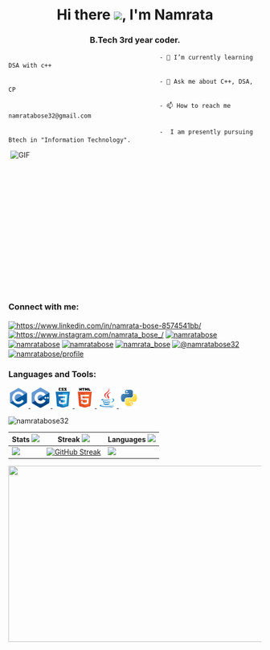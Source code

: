 <h1 align="center">Hi there <img src="https://raw.githubusercontent.com/MartinHeinz/MartinHeinz/master/wave.gif" width="30px">, I'm Namrata</h1>
<h3 align="center">B.Tech 3rd year coder.</h3>

                                              - 🌱 I’m currently learning DSA with c++

                                              - 💬 Ask me about C++, DSA, CP

                                              - 📫 How to reach me namratabose32@gmail.com
                                              
                                              -  I am presently pursuing Btech in "Information Technology".
                                              
 <img align ="right" alt="GIF" src="https://c.tenor.com/AlUkiGkR2j8AAAAC/new-game-ahagon-umiko-programming.gif" width="500px" height="300px" />
 

<h3 align="left">Connect with me:</h3>
<p align="left">
<a href="https://www.linkedin.com/in/namrata-bose-8574541bb/" target="blank"><img align="center" src="https://raw.githubusercontent.com/rahuldkjain/github-profile-readme-generator/master/src/images/icons/Social/linked-in-alt.svg" alt="https://www.linkedin.com/in/namrata-bose-8574541bb/" height="30" width="40" /></a>
<a href="https://www.instagram.com/namrata_bose_/" target="blank"><img align="center" src="https://raw.githubusercontent.com/rahuldkjain/github-profile-readme-generator/master/src/images/icons/Social/instagram.svg" alt="https://www.instagram.com/namrata_bose_/" height="30" width="40" /></a>
<a href="https://www.codechef.com/users/namratabose" target="blank"><img align="center" src="https://cdn.jsdelivr.net/npm/simple-icons@3.1.0/icons/codechef.svg" alt="namratabose" height="30" width="40" /></a>
<a href="https://www.hackerrank.com/namratabose" target="blank"><img align="center" src="https://raw.githubusercontent.com/rahuldkjain/github-profile-readme-generator/master/src/images/icons/Social/hackerrank.svg" alt="namratabose" height="30" width="40" /></a>
<a href="https://codeforces.com/profile/namratabose" target="blank"><img align="center" src="https://cdn.jsdelivr.net/npm/simple-icons@3.0.1/icons/codeforces.svg" alt="namratabose" height="30" width="40" /></a>
<a href="https://www.leetcode.com/namrata_bose" target="blank"><img align="center" src="https://raw.githubusercontent.com/rahuldkjain/github-profile-readme-generator/master/src/images/icons/Social/leet-code.svg" alt="namrata_bose" height="30" width="40" /></a>
<a href="https://www.hackerearth.com/@namratabose32" target="blank"><img align="center" src="https://raw.githubusercontent.com/rahuldkjain/github-profile-readme-generator/master/src/images/icons/Social/hackerearth.svg" alt="@namratabose32" height="30" width="40" /></a>
<a href="https://auth.geeksforgeeks.org/user/namratabose/profile" target="blank"><img align="center" src="https://raw.githubusercontent.com/rahuldkjain/github-profile-readme-generator/master/src/images/icons/Social/geeks-for-geeks.svg" alt="namratabose/profile" height="30" width="40" /></a>
</p>

<h3 align="left">Languages and Tools:</h3>
<p align="left"> <a href="https://www.cprogramming.com/" target="_blank"> <img src="https://raw.githubusercontent.com/devicons/devicon/master/icons/c/c-original.svg" alt="c" width="40" height="40"/> </a> <a href="https://www.w3schools.com/cpp/" target="_blank"> <img src="https://raw.githubusercontent.com/devicons/devicon/master/icons/cplusplus/cplusplus-original.svg" alt="cplusplus" width="40" height="40"/> </a> <a href="https://www.w3schools.com/css/" target="_blank"> <img src="https://raw.githubusercontent.com/devicons/devicon/master/icons/css3/css3-original-wordmark.svg" alt="css3" width="40" height="40"/> </a> <a href="https://www.w3.org/html/" target="_blank"> <img src="https://raw.githubusercontent.com/devicons/devicon/master/icons/html5/html5-original-wordmark.svg" alt="html5" width="40" height="40"/> </a> <a href="https://www.java.com" target="_blank"> <img src="https://raw.githubusercontent.com/devicons/devicon/master/icons/java/java-original.svg" alt="java" width="40" height="40"/> </a> <a href="https://www.python.org" target="_blank"> <img src="https://raw.githubusercontent.com/devicons/devicon/master/icons/python/python-original.svg" alt="python" width="40" height="40"/> </a> </p>
<p align="left"> <img src="https://komarev.com/ghpvc/?username=namratabose32&label=Profile%20views&color=0e75b6&style=flat" alt="namratabose32" /> </p>


<!--
<p><img align="center" src="https://github-readme-stats.vercel.app/api/top-langs?username=namratabose32&show_icons=true&locale=en&layout=compact" alt="namratabose32" /></p>
-->


<!-- [![Namrata's GitHub activity graph](https://activity-graph.herokuapp.com/graph?username=namratabose32&theme=xcode)](https://github.com/namratabose32) -->

<!-- <p>&nbsp;<img align="center" src="https://github-readme-stats.vercel.app/api?username=namratabose32&show_icons=true&locale=en" alt="namratabose32" />

<img align="center" src="https://github-readme-streak-stats.herokuapp.com/?user=namratabose32&" alt="namratabose32" /> </p>

-->


|Stats <img src='.github/workflows/cartoon1.gif' height=20/>|Streak <img src='.github/workflows/cartoon1.gif' height=20/>|Languages <img src='.github/workflows/cartoon1.gif' height=20/>
|---|---|---|
|![](http://github-profile-summary-cards.vercel.app/api/cards/stats?username=namratabose32&theme=gruvbox)|[![GitHub Streak](https://streak-stats.demolab.com?user=namratabose32&theme=gruvbox&hide_border=true&border_radius=32&date_format=j%20M%5B%20Y%5D&ring=888888)](https://git.io/streak-stats)|![](http://github-profile-summary-cards.vercel.app/api/cards/repos-per-language?username=namratabose32&theme=gruvbox)|


<img align="center" height="350em" width="900em" src="https://leetcard.jacoblin.cool/namrata_bose?theme=light&font=Karma&ext=contest" />
